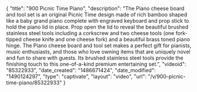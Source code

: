 {
    "title": "900 Picnic Time Piano",
    "description": "The Piano cheese board and tool set is an original Picnic Time design made of rich bamboo shaped like a baby grand piano complete with engraved keyboard and prop stick to hold the piano lid in place. Prop open the lid to reveal the beautiful brushed stainless steel tools including a corkscrew and two cheese tools (one fork-tipped cheese knife and one cheese fork) and a beautiful brass toned piano hinge. The Piano cheese board and tool set makes a perfect gift for pianists, music enthusiasts, and those who love owning items that are uniquely novel and fun to share with guests. Its brushed stainless steel tools provide the finishing touch to this one-of-a-kind premium entertaining set.",
    "videoid": "85322933",
    "date_created": "1486671424",
    "date_modified": "1490124297",
    "type": "captivate",
    "layout": "video",
    "url": "\/v\/900-picnic-time-piano\/85322933"
}